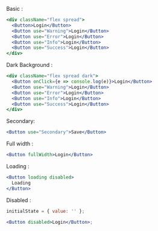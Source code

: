 Basic :

```jsx
<div className="flex spread">
  <Button>Login</Button>
  <Button use="Warning">Login</Button>
  <Button use="Error">Login</Button>
  <Button use="Info">Login</Button>
  <Button use="Success">Login</Button>
</div>
```

Dark Background :

```jsx
<div className="flex spread dark">
  <Button onClick={e => console.log(e)}>Login</Button>
  <Button use="Warning">Login</Button>
  <Button use="Error">Login</Button>
  <Button use="Info">Login</Button>
  <Button use="Success">Login</Button>
</div>
```

Secondary:

```jsx
<Button use="Secondary">Save</Button>
```

Full width :

```jsx
<Button fullWidth>Login</Button>
```

Loading :

```jsx
<Button loading disabled>
  Loading
</Button>
```

Disabled :

```jsx
initialState = { value: '' };

<Button disabled>Login</Button>;
```
